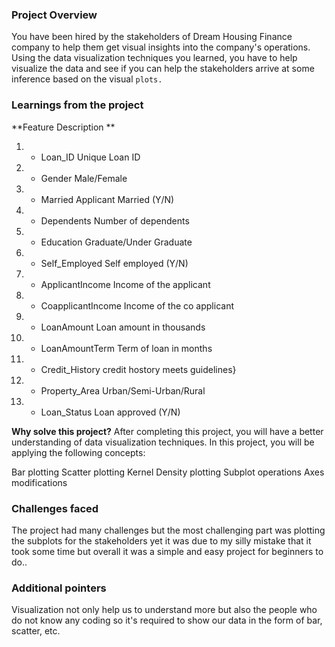 ### Project Overview

 
You have been hired by the stakeholders of Dream Housing Finance company to help them get visual insights into the company's operations. Using the data visualization techniques you learned, you have to help visualize the data and see if you can help the stakeholders arrive at some inference based on the visual `plots.`


### Learnings from the project

 **Feature	Description **

1. - Loan_ID	Unique Loan ID
2. - Gender	Male/Female
3. - Married	Applicant Married (Y/N)
4. - Dependents	Number of dependents
5. - Education	Graduate/Under Graduate
6. - Self_Employed	Self employed (Y/N)
7. - ApplicantIncome	Income of the applicant
8. - CoapplicantIncome	Income of the co applicant
9. - LoanAmount	Loan amount in thousands
10. - LoanAmountTerm	Term of loan in months
11. - Credit_History	credit hostory meets guidelines}
12. - Property_Area	Urban/Semi-Urban/Rural
13. - Loan_Status	Loan approved (Y/N)

**Why solve this project?**
After completing this project, you will have a better understanding of data visualization techniques. In this project, you will be applying the following concepts:

Bar plotting
Scatter plotting
Kernel Density plotting
Subplot operations
Axes modifications


### Challenges faced

 The project had many challenges but the most challenging part was plotting the subplots for the  stakeholders yet it was due to my silly mistake that it took some time but overall it was a simple and easy project for beginners to do..


### Additional pointers

 Visualization not only help us to understand more but also the people who do not know any coding so it's required to show our data in the form of bar, scatter, etc.


